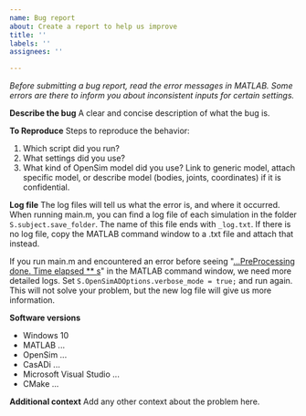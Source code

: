 ```yaml
---
name: Bug report
about: Create a report to help us improve
title: ''
labels: ''
assignees: ''

---
```


*Before submitting a bug report, read the error messages in MATLAB. Some errors are there to inform you about inconsistent inputs for certain settings.* 

**Describe the bug**
A clear and concise description of what the bug is.

**To Reproduce**
Steps to reproduce the behavior:
1. Which script did you run?
2. What settings did you use?
3. What kind of OpenSim model did you use? Link to generic model, attach specific model, or describe model (bodies, joints, coordinates) if it is confidential.

**Log file**
The log files will tell us what the error is, and where it occurred. 
When running main.m, you can find a log file of each simulation in the folder `S.subject.save_folder`. The name of this file ends with `_log.txt`. If there is no log file, copy the MATLAB command window to a .txt file and attach that instead.

If you run main.m and encountered an error before seeing "[...PreProcessing done. Time elapsed ** s](https://github.com/KULeuvenNeuromechanics/PredSim/blob/81068eae09c1f75a514ba0885df579e84dced472/Tests/Falisse_et_al_2022_Results/Falisse_et_al_2022_v1_log.txt#L16)" in the MATLAB command window, we need more detailed logs. Set `S.OpenSimADOptions.verbose_mode = true;` and run again. This will not solve your problem, but the new log file will give us more information.

**Software versions**
 - Windows 10
 - MATLAB ...
 - OpenSim ...
 - CasADi ...
 - Microsoft Visual Studio ...
 - CMake ...

**Additional context**
Add any other context about the problem here.
